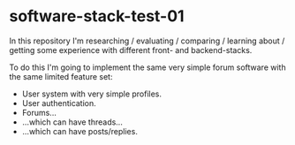 # software-stack-test-01

In this repository I'm researching / evaluating / comparing / learning about / getting some experience with different front- and backend-stacks.

To do this I'm going to implement the same very simple forum software with the same limited feature set:

* User system with very simple profiles.
* User authentication.
* Forums...
* ...which can have threads...
* ...which can have posts/replies.